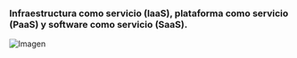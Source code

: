 ### Infraestructura como servicio (IaaS), plataforma como servicio (PaaS) y software como servicio (SaaS). 
![Imagen](https://i.postimg.cc/mDTt4Rbq/Captura-de-pantalla-2022-11-16-193209.jpg)